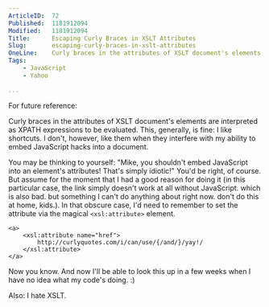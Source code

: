 ```yaml
---
ArticleID:  72
Published:  1181912094
Modified:   1181912094
Title:      Escaping Curly Braces in XSLT Attributes
Slug:       escaping-curly-braces-in-xslt-attributes
OneLine:    Curly braces in the attributes of XSLT document's elements are interpreted as XPATH expressions to be evaluated.  This sometimes causes problems...
Tags:       
    - JavaScript
    - Yahoo

...
```

For future reference:

Curly braces in the attributes of XSLT document's elements are interpreted as XPATH expressions to be evaluated.  This, generally, is fine: I like shortcuts.  I don't, however, like them when they interfere with my ability to embed JavaScript hacks into a document.

You may be thinking to yourself: "Mike, you shouldn't embed JavaScript into an element's attributes!  That's simply idiotic!"  You'd be right, of course.  But assume for the moment that I had a good reason for doing it (in this particular case, the link simply doesn't work at all without JavaScript.  which is also bad.  but something I can't do anything about right now.  don't do this at home, kids.).  In that obscure case, I'd need to remember to set the attribute via the magical `<xsl:attribute>` element.  

    <a>
        <xsl:attribute name="href">
            http://curlyquotes.com/i/can/use/{/and/}/yay!/
        </xsl:attribute>
    </a>

Now you know.  And now I'll be able to look this up in a few weeks when I have no idea what my code's doing.  :)

Also: I hate XSLT.